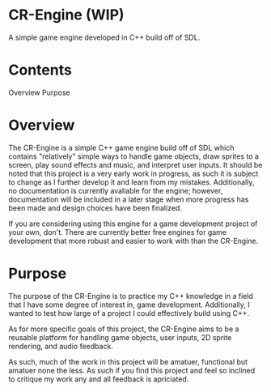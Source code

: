 # CR-Engine (WIP)
 A simple game engine developed in C++ build off of SDL.
 
# Contents
 Overview
 Purpose
 
# Overview
 The CR-Engine is a simple C++ game engine build off of SDL
 which contains "relatively" simple ways to handle game
 objects, draw sprites to a screen, play sound effects and
 music, and interpret user inputs. It should be noted that
 this project is a very early work in progress, as such it
 is subject to change as I further develop it and learn
 from my mistakes. Additionally, no documentation is
 currently avaliable for the engine; however, documentation
 will be included in a later stage when more progress has
 been made and design choices have been finalized.
 
 If you are considering using this engine for a game
 development project of your own, don't. There are
 currently better free engines for game development that
 more robust and easier to work with than the CR-Engine.
 
# Purpose
 The purpose of the CR-Engine is to practice my C++
 knowledge in a field that I have some degree of interest
 in, game development. Additionally, I wanted to test how
 large of a project I could effectively build using C++.
 
 As for more specific goals of this project, the CR-Engine
 aims to be a reusable platform for handling game objects,
 user inputs, 2D sprite rendering, and audio feedback.
 
 As such, much of the work in this project will be amatuer,
 functional but amatuer none the less. As such if you find
 this project and feel so inclined to critique my work any
 and all feedback is apriciated.
 
 
